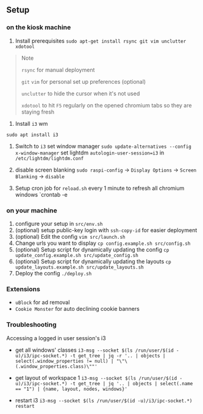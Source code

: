 ## Setup
### on the kiosk machine
1. Install prerequisites
`sudo apt-get install rsync git vim unclutter xdotool`
> Note
> 
> `rsync` for manual deployment
> 
> `git` `vim` for personal set up preferences (optional)
> 
> `unclutter` to hide the cursor when it's not used
>
> `xdotool` to hit `F5` regularly on the opened chromium tabs so they are staying fresh
1. Install `i3` wm
```
sudo apt install i3
```
1. Switch to `i3`
set window manager
`sudo update-alternatives --config x-window-manager`
set lightdm `autologin-user-session=i3` in `/etc/lightdm/lightdm.conf`

1. disable screen blanking
`sudo raspi-config` -> `Display Options` -> `Screen Blanking` -> `disable`

1. Setup cron job for `reload.sh` every 1 minute to refresh all chromium windows
   `crontab -e

### on your machine
1. configure your setup in `src/env.sh`
2. (optional) setup public-key login with `ssh-copy-id` for easier deployment
3. (optional) Edit the config `vim src/launch.sh`
4. Change urls you want to display
   `cp config.example.sh src/config.sh`
5. (optional) Setup script for dynamically updating the config
   `cp update_config.example.sh src/update_config.sh`
6. (optional) Setup script for dynamically updating the layouts
   `cp update_layouts.example.sh src/update_layouts.sh`
7. Deploy the config `./deploy.sh`


### Extensions

* `uBlock` for ad removal
* `Cookie Monster` for auto declining cookie banners

### Troubleshooting

Accessing a logged in user session's i3

* get all windows' classes
`i3-msg --socket $(ls /run/user/$(id -u)/i3/ipc-socket.*) -t get_tree | jq -r '.. | objects | select(.window_properties != null) | "\"\(.window_properties.class)\""'`

* get layout of workspace 1
`i3-msg --socket $(ls /run/user/$(id -u)/i3/ipc-socket.*) -t get_tree | jq '.. | objects | select(.name == "1") | {name, layout, nodes, windows}'`

* restart i3
`i3-msg --socket $(ls /run/user/$(id -u)/i3/ipc-socket.*) restart`